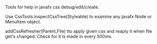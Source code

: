 Tools for help in javafx css debug/edit/create.

Use CssTools.inspectCssTree(Styleable) to examine any javafx Node or MenuItem object.

addCssRefresher(Parent,File) tto apply given css and reaply it when file get's changed.
Check for it is made in every 500ms.